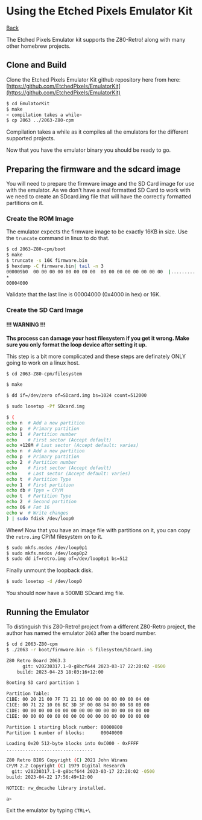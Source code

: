# Using the Etched Pixels Emulator Kit

[Back](./README.md)

The Etched Pixels Emulator kit supports the Z80-Retro! along with many other 
homebrew projects.  

## Clone and Build

Clone the Etched Pixels Emulator Kit github repository here from here: 
[https://github.com/EtchedPixels/EmulatorKit](https://github.com/EtchedPixels/EmulatorKit)

```bash
$ cd EmulatorKit
$ make
< compilation takes a while>
$ cp 2063 ../2063-Z80-cpm
```

Compilation takes a while as it compiles all the emulators for the different
supported projects.

Now that you have the emulator binary you should be ready to go.

## Preparing the firmware and the sdcard image

You will need to prepare the firmware image and the SD Card image for use
with the emulator.  As we don't have a real formatted SD Card to work with
we need to create an SDcard.img file that will have the correctly formatted
partitions on it.

### Create the ROM Image

The emulator expects the firmware image to be exactly 16KB in size.  Use the
`truncate` command in linux to do that.

```bash
$ cd 2063-Z80-cpm/boot
$ make
$ truncate -s 16K firmware.bin
$ hexdump -C firmware.bin| tail -n 3
000009b0  00 00 00 00 00 00 00 00  00 00 00 00 00 00 00 00  |................|
*
00004000
```

Validate that the last line is 00004000 (0x4000 in hex) or 16K.

### Create the SD Card Image

#### !!! WARNING !!! ####

**Ths process can damage your host filesystem if you get it wrong.  Make sure you only format the loop device after setting it up.**

This step is a bit more complicated and these steps are definately ONLY going
to work on a linux host.

```bash
$ cd 2063-Z80-cpm/filesystem

$ make

$ dd if=/dev/zero of=SDcard.img bs=1024 count=512000

$ sudo losetup -Pf SDcard.img

$ (
echo n  # Add a new partition
echo p  # Primary partition
echo 1  # Partition number
echo    # First sector (Accept default)
echo +128M # Last sector (Accept default: varies)
echo n  # Add a new partition
echo p  # Primary partition
echo 2  # Partition number
echo    # First sector (Accept default)
echo    # Last sector (Accept default: varies)
echo t  # Partition Type
echo 1  # First partition
echo db # Tpye = CP/M
echo t  # Partition Type
echo 2  # Second partition
echo 06 # Fat 16
echo w  # Write changes
) | sudo fdisk /dev/loop0
```

Whew! Now that you have an image file with partitions on it, you can copy the
`retro.img` CP/M filesystem on to it.

```bash
$ sudo mkfs.msdos /dev/loop0p1
$ sudo mkfs.msdos /dev/loop0p2
$ sudo dd if=retro.img of=/dev/loop0p1 bs=512
```

Finally unmount the loopback disk.

```bash
$ sudo losetup -d /dev/loop0
```

You should now have a 500MB SDcard.img file.

## Running the Emulator
To distinguish this Z80-Retro! project from a different
Z80-Retro project, the author has named the emulator `2063` after the board
number.

```bash
$ cd d 2063-Z80-cpm
$ ./2063 -r boot/firmware.bin -S filesystem/SDcard.img

Z80 Retro Board 2063.3
      git: v20230317.1-0-g8bcf644 2023-03-17 22:20:02 -0500
    build: 2023-04-23 18:03:16+12:00

Booting SD card partition 1

Partition Table:
C1BE: 00 20 21 00 7F 71 21 10 00 08 00 00 00 00 04 00
C1CE: 00 71 22 10 06 BC 3D 3F 00 08 04 00 00 98 0B 00
C1DE: 00 00 00 00 00 00 00 00 00 00 00 00 00 00 00 00
C1EE: 00 00 00 00 00 00 00 00 00 00 00 00 00 00 00 00

Partition 1 starting block number: 00000800
Partition 1 number of blocks:      00040000

Loading 0x20 512-byte blocks into 0xC000 - 0xFFFF
................................

Z80 Retro BIOS Copyright (C) 2021 John Winans
CP/M 2.2 Copyright (C) 1979 Digital Research
  git: v20230317.1-0-g8bcf644 2023-03-17 22:20:02 -0500
build: 2023-04-22 17:56:49+12:00

NOTICE: rw_dmcache library installed.

a>
```

Exit the emulator by typing `CTRL+\`
